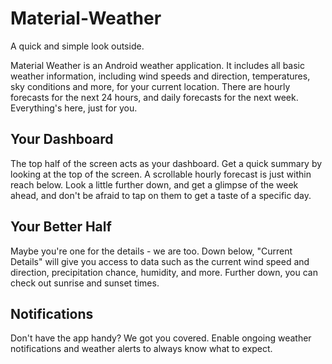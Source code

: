 # Material-Weather
A quick and simple look outside.

Material Weather is an Android weather application. It includes all basic weather information, including wind speeds and direction, 
temperatures, sky conditions and more, for your current location. There are hourly forecasts for the next 24 hours, and daily forecasts
for the next week. Everything's here, just for you.

## Your Dashboard
The top half of the screen acts as your dashboard. Get a quick summary by looking at the top of the screen. A scrollable hourly forecast is just within reach below. Look a little further down, and get a glimpse of the week ahead, and don't be afraid to tap on them to get a taste 
of a specific day.

## Your Better Half
Maybe you're one for the details - we are too. Down below, "Current Details" will give you access to data such as the current wind speed and direction, precipitation chance, humidity, and more. Further down, you can check out sunrise and sunset times. 

## Notifications
Don't have the app handy? We got you covered. Enable ongoing weather notifications and weather alerts to always know what to expect. 


